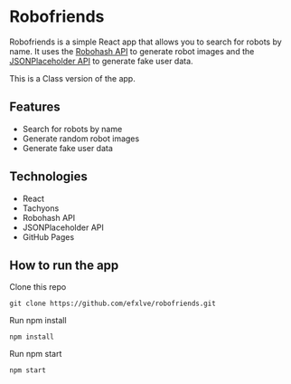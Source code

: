 # Robofriends
Robofriends is a simple React app that allows you to search for robots by name. It uses the [Robohash API](https://robohash.org/) to generate robot images and the [JSONPlaceholder API](https://jsonplaceholder.typicode.com/) to generate fake user data.

This is a Class version of the app.

## Features
- Search for robots by name
- Generate random robot images
- Generate fake user data

## Technologies
- React
- Tachyons
- Robohash API
- JSONPlaceholder API
- GitHub Pages

## How to run the app
Clone this repo
```
git clone https://github.com/efxlve/robofriends.git
```
Run npm install
```
npm install
```
Run npm start
```
npm start
```
